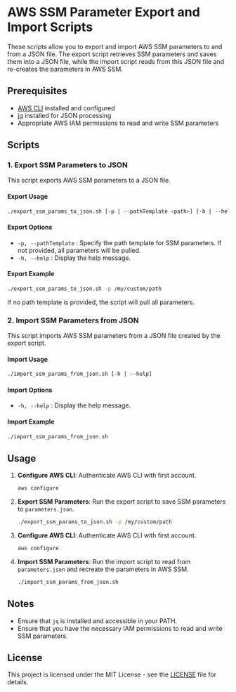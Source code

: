 # AWS SSM Parameter Export and Import Scripts

These scripts allow you to export and import AWS SSM parameters to and from a JSON file. The export script retrieves SSM parameters and saves them into a JSON file, while the import script reads from this JSON file and re-creates the parameters in AWS SSM.

## Prerequisites

- [AWS CLI](https://docs.aws.amazon.com/cli/latest/userguide/install-cliv2.html) installed and configured
- [jq](https://stedolan.github.io/jq/download/) installed for JSON processing
- Appropriate AWS IAM permissions to read and write SSM parameters

## Scripts

### 1. Export SSM Parameters to JSON

This script exports AWS SSM parameters to a JSON file.

#### Export Usage

```bash
./export_ssm_params_to_json.sh [-p | --pathTemplate <path>] [-h | --help]
```

#### Export Options

- `-p, --pathTemplate` : Specify the path template for SSM parameters. If not provided, all parameters will be pulled.
- `-h, --help` : Display the help message.

#### Export Example

```bash
./export_ssm_params_to_json.sh -p /my/custom/path
```

If no path template is provided, the script will pull all parameters.

### 2. Import SSM Parameters from JSON

This script imports AWS SSM parameters from a JSON file created by the export script.

#### Import Usage

```bash
./import_ssm_params_from_json.sh [-h | --help]
```

#### Import Options

- `-h, --help` : Display the help message.

#### Import Example

```bash
./import_ssm_params_from_json.sh
```

## Usage

1. **Configure AWS CLI**: Authenticate AWS CLI with first account.

   ```bash
   aws configure
   ```

1. **Export SSM Parameters**: Run the export script to save SSM parameters to `parameters.json`.

   ```bash
   ./export_ssm_params_to_json.sh -p /my/custom/path
   ```

1. **Configure AWS CLI**: Authenticate AWS CLI with first account.

   ```bash
   aws configure
   ```

1. **Import SSM Parameters**: Run the import script to read from `parameters.json` and recreate the parameters in AWS SSM.

   ```bash
   ./import_ssm_params_from_json.sh
   ```

## Notes

- Ensure that `jq` is installed and accessible in your PATH.
- Ensure that you have the necessary IAM permissions to read and write SSM parameters.

## License

This project is licensed under the MIT License - see the [LICENSE](LICENSE) file for details.

